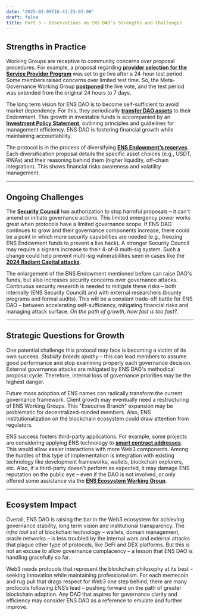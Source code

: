 ```yaml
---
date: '2025-03-09T16:43:23-03:00'
draft: false
title: Part 3 – Observations on ENS DAO's Strengths and Challenges
---
```


## Strengths in Practice

Working Groups are receptive to community concerns over proposal procedures. For example, a proposal regarding [**provider selection for the Service Provider Program**](https://snapshot.box/#/s:spp-test.eth/proposal/0xe5c5f5772c93d1336e29a9f7a8f3890f1ace5456fb2794c34d10a57b82f2108d) was set to go live after a 24-hour test period. Some members raised concerns over limited test time. So, the Meta-Governance Working Group [**postponed**](https://x.com/ENS_DAO/status/1917342287379718387) the live vote, and the test period was extended from the original 24 hours to 7 days.

The long term vision for ENS DAO is to become self-sufficient to avoid market dependency. For this, they periodically [**transfer DAO assets**](https://www.tally.xyz/gov/ens/proposal/31309365093913580207991288430108338667724061355449265288906484597789511363394) to their Endowment. This growth in investable funds is accompanied by an [**Investment Policy Statement**](https://snapshot.box/#/s:ens.eth/proposal/0x085a1e40c264ffd44567b6dce889f5943e72cfa8442eaeb81819261a38f0bd0a), outlining principles and guidelines for management efficiency. ENS DAO is fostering financial growth while maintaining accountability.

The protocol is in the process of diversifying [**ENS Endowment’s reserves**](https://www.tally.xyz/gov/ens/proposal/7404040509873168432228479064563591804702835162347907107082011204120525681390). Each diversification proposal details the specific asset choices (e.g., USDT, RWAs) and their reasoning behind them (higher liquidity, off-chain integration). This shows financial risks awareness and volatility management.

---

## Ongoing Challenges

The [**Security Council**](https://basics.ensdao.org/security-council) has authorization to stop harmful proposals – it can't amend or initiate governance actions. This limited emergency power works great when protocols have a limited governance scope. If ENS DAO continues to grow and their governance components increase, there could be a point in which more security capabilities are needed (e.g., freezing ENS Endowment funds to prevent a live hack). A stronger Security Council may require a signers increase to their 4-of-8 multi-sig system. Such a change could help prevent multi-sig vulnerabilities seen in cases like the [**2024 Radiant Capital attacks**](https://rekt.news/radiant-capital-rekt2).

The enlargement of the ENS Endowment mentioned before can raise DAO's funds, but also increases security concerns over governance attacks. Continuous security research is needed to mitigate these risks – both internally (ENS Security Council) and with external researchers (bounty programs and formal audits). This will be a constant trade-off battle for ENS DAO – between accelerating self-sufficiency, mitigating financial risks and managing attack surface. *On the path of growth, how fast is too fast?*.

---

## Strategic Questions for Growth

One potential challenge this protocol may face is becoming a victim of its own success. *Stability breeds apathy* – this can lead members to assume good performance and stop examining properly each governance decision. External governance attacks are mitigated by ENS DAO's methodical proposal cycle. Therefore, internal loss of governance priorities may be the highest danger.

Future mass adoption of ENS names can radically transform the current governance framework. Client growth may eventually need a restructuring of ENS Working Groups. This "Executive Branch" expansion may be problematic for decentralized-minded members. Also, ENS institutionalization on the blockchain ecosystem could draw attention from regulators.

ENS success fosters third-party applications. For example, some projects are considering applying ENS technology to [**smart contract addresses**](https://discuss.ens.domains/t/smart-contract-naming-with-enscribe/20657). This would allow easier interactions with more Web3 components. Among the hurdles of this type of implementation is integration with existing technology like development frameworks, wallets, blockchain explorers, etc. Also, if a third-party doesn't perform as expected, it may damage ENS reputation on the public eye – even if the DAO is not involved, or only offered some assistance via the [**ENS Ecosystem Working Group**](https://basics.ensdao.org/ens-ecosystem-wg).

---

## Ecosystem Impact

Overall, ENS DAO is raising the bar in the Web3 ecosystem for achieving governance stability, long term vision and institutional transparency. The *infra tool set* of blockchain technology – wallets, domain management, oracle networks – is less troubled by the internal wars and external attacks that plague other type of protocols, like DeFi and DEX platforms. But this is not an excuse to allow governance complacency – a lesson that ENS DAO is handling gracefully so far.

Web3 needs protocols that represent the blockchain philosophy at its best – seeking innovation while maintaining professionalism. For each memecoin and rug pull that drags respect for Web3 one step behind, there are many protocols following ENS’s lead – pushing forward on the path of greater blockchain adoption. Any DAO that aspires for governance clarity and efficiency may consider ENS DAO as a reference to emulate and further improve.
